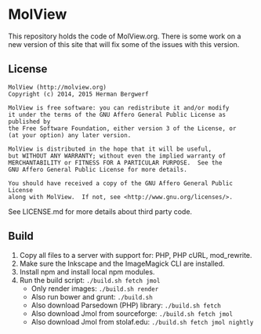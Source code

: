 MolView
=======
This repository holds the code of MolView.org. There is some work on a new
version of this site that will fix some of the issues with this version.

License
-------
```
MolView (http://molview.org)
Copyright (c) 2014, 2015 Herman Bergwerf

MolView is free software: you can redistribute it and/or modify
it under the terms of the GNU Affero General Public License as published by
the Free Software Foundation, either version 3 of the License, or
(at your option) any later version.

MolView is distributed in the hope that it will be useful,
but WITHOUT ANY WARRANTY; without even the implied warranty of
MERCHANTABILITY or FITNESS FOR A PARTICULAR PURPOSE.  See the
GNU Affero General Public License for more details.

You should have received a copy of the GNU Affero General Public License
along with MolView.  If not, see <http://www.gnu.org/licenses/>.
```
See LICENSE.md for more details about third party code.

Build
-----

1. Copy all files to a server with support for: PHP, PHP cURL, mod_rewrite.
2. Make sure the Inkscape and the ImageMagick CLI are installed.
3. Install npm and install local npm modules.
4. Run the build script: `./build.sh fetch jmol`
   - Only render images: `./build.sh render`
   - Also run bower and grunt: `./build.sh`
   - Also download Parsedown (PHP) library: `./build.sh fetch`
   - Also download Jmol from sourceforge: `./build.sh fetch jmol`
   - Also download Jmol from stolaf.edu: `./build.sh fetch jmol nightly`
